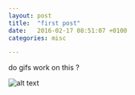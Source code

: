 ```yaml
---
layout: post
title:  "first post"
date:   2016-02-17 08:51:07 +0100
categories: misc

---
```


do gifs work on this
?

![alt text](https://media.giphy.com/media/C9AuY1VOvurxm/giphy.gif)
